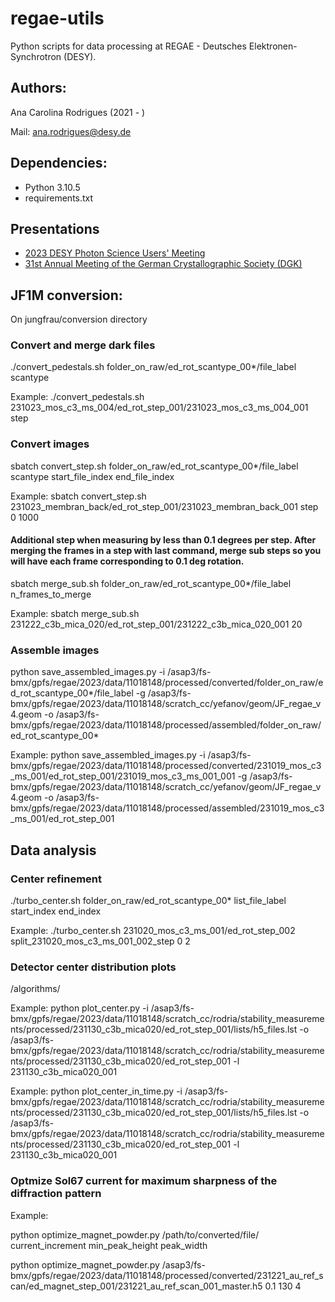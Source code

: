 # regae-utils

Python scripts for data processing at REGAE - Deutsches Elektronen-Synchrotron (DESY).

## Authors:

Ana Carolina Rodrigues (2021 - )

Mail: ana.rodrigues@desy.de

## Dependencies:

* Python 3.10.5
* requirements.txt

## Presentations
* [2023 DESY Photon Science Users' Meeting](https://docs.google.com/presentation/d/1S-YqJeze92365XabdoEd3j7OTx5JPxzq/edit?usp=share_link&ouid=114932358786595754679&rtpof=true&sd=true)
* [31st Annual Meeting of the German Crystallographic Society (DGK)](https://drive.google.com/file/d/1E2R4qOpr187P8h0Y6hYb5KgN8hUr4lbU/view?usp=share_link)

## JF1M conversion:

On jungfrau/conversion directory


### Convert and merge dark files

./convert_pedestals.sh folder_on_raw/ed_rot_scantype_00*/file_label scantype

Example:
./convert_pedestals.sh 231023_mos_c3_ms_004/ed_rot_step_001/231023_mos_c3_ms_004_001 step

### Convert images


sbatch convert_step.sh folder_on_raw/ed_rot_scantype_00*/file_label scantype start_file_index end_file_index

Example:
sbatch convert_step.sh 231023_membran_back/ed_rot_step_001/231023_membran_back_001 step 0 1000

#### Additional step when measuring by less than 0.1 degrees per step. After merging the frames in a step with last command, merge sub steps so you will have each frame corresponding to 0.1 deg rotation.

sbatch merge_sub.sh folder_on_raw/ed_rot_scantype_00*/file_label n_frames_to_merge

Example:
sbatch merge_sub.sh 231222_c3b_mica_020/ed_rot_step_001/231222_c3b_mica_020_001 20 
 

### Assemble images

python save_assembled_images.py -i /asap3/fs-bmx/gpfs/regae/2023/data/11018148/processed/converted/folder_on_raw/ed_rot_scantype_00*/file_label -g /asap3/fs-bmx/gpfs/regae/2023/data/11018148/scratch_cc/yefanov/geom/JF_regae_v4.geom -o /asap3/fs-bmx/gpfs/regae/2023/data/11018148/processed/assembled/folder_on_raw/ed_rot_scantype_00*

Example:
python save_assembled_images.py -i /asap3/fs-bmx/gpfs/regae/2023/data/11018148/processed/converted/231019_mos_c3_ms_001/ed_rot_step_001/231019_mos_c3_ms_001_001 -g /asap3/fs-bmx/gpfs/regae/2023/data/11018148/scratch_cc/yefanov/geom/JF_regae_v4.geom -o /asap3/fs-bmx/gpfs/regae/2023/data/11018148/processed/assembled/231019_mos_c3_ms_001/ed_rot_step_001 

## Data analysis

### Center refinement

./turbo_center.sh folder_on_raw/ed_rot_scantype_00* list_file_label start_index end_index

Example:
./turbo_center.sh 231020_mos_c3_ms_001/ed_rot_step_002 split_231020_mos_c3_ms_001_002_step 0 2

### Detector center distribution plots

/algorithms/

Example:
python plot_center.py -i /asap3/fs-bmx/gpfs/regae/2023/data/11018148/scratch_cc/rodria/stability_measurements/processed/231130_c3b_mica020/ed_rot_step_001/lists/h5_files.lst -o /asap3/fs-bmx/gpfs/regae/2023/data/11018148/scratch_cc/rodria/stability_measurements/processed/231130_c3b_mica020/ed_rot_step_001 -l 231130_c3b_mica020_001


Example:
python plot_center_in_time.py -i /asap3/fs-bmx/gpfs/regae/2023/data/11018148/scratch_cc/rodria/stability_measurements/processed/231130_c3b_mica020/ed_rot_step_001/lists/h5_files.lst -o /asap3/fs-bmx/gpfs/regae/2023/data/11018148/scratch_cc/rodria/stability_measurements/processed/231130_c3b_mica020/ed_rot_step_001 -l 231130_c3b_mica020_001


### Optmize Sol67 current for maximum sharpness of the diffraction pattern

Example:

python optimize_magnet_powder.py /path/to/converted/file/ current_increment min_peak_height peak_width

python optimize_magnet_powder.py /asap3/fs-bmx/gpfs/regae/2023/data/11018148/processed/converted/231221_au_ref_scan/ed_magnet_step_001/231221_au_ref_scan_001_master.h5 0.1 130 4
